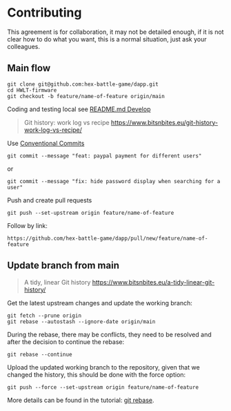 # Contributing

This agreement is for collaboration, it may not be detailed enough, if it is not clear how to do what you want, this is a normal situation, just ask your colleagues.

## Main flow

```shell
git clone git@github.com:hex-battle-game/dapp.git
cd HWLT-firmware
git checkout -b feature/name-of-feature origin/main
```

Coding and testing local see [README.md Develop](https://github.com/hex-battle-game/dapp/blob/main/README.md#develop)

> Git history: work log vs recipe https://www.bitsnbites.eu/git-history-work-log-vs-recipe/

Use [Conventional Commits](https://www.conventionalcommits.org/en/v1.0.0/)

```shell
git commit --message "feat: paypal payment for different users"
```

or

```shell
git commit --message "fix: hide password display when searching for a user"
```

Push and create pull requests

```shell
git push --set-upstream origin feature/name-of-feature
```

Follow by link:

```shell
https://github.com/hex-battle-game/dapp/pull/new/feature/name-of-feature
```

## Update branch from main

> A tidy, linear Git history  https://www.bitsnbites.eu/a-tidy-linear-git-history/

Get the latest upstream changes and update the working branch:

```shell
git fetch --prune origin
git rebase --autostash --ignore-date origin/main
```

During the rebase, there may be conflicts, they need to be resolved and after the decision to continue the rebase:

```shell
git rebase --continue
```

Upload the updated working branch to the repository, given that we changed the history, this should be done with the force option:

```shell
git push --force --set-upstream origin feature/name-of-feature
```

More details can be found in the tutorial: [git rebase](https://www.atlassian.com/git/tutorials/rewriting-history/git-rebase).
